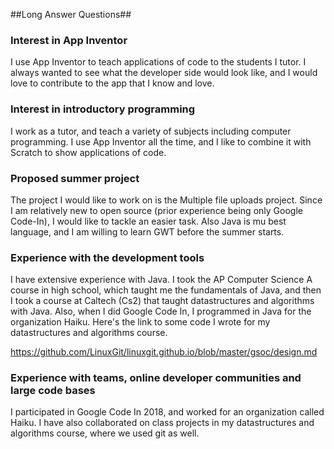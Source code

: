 ##Long Answer Questions##

### Interest in App Inventor ###

I use App Inventor to teach applications of code to the students I tutor. I always wanted to see what the developer side would look like, and I would love to contribute to the app that I know and love.

### Interest in introductory programming ###

I work as a tutor, and teach a variety of subjects including computer programming. I use App Inventor all the time, and I like to combine it with Scratch to show applications of code.

### Proposed summer project ###

The project I would like to work on is the Multiple file uploads project. Since I am relatively new to open source (prior experience being only Google Code-In), I would like to tackle an easier task. Also Java is mu
best language, and I am willing to learn GWT before the summer starts.

### Experience with the development tools ###

I have extensive experience with Java. I took the AP Computer Science A course in high school, which taught me the fundamentals of Java, and then I took a course at Caltech (Cs2) that taught
datastructures and algorithms with Java. Also, when I did Google Code In, I programmed in Java for the organization Haiku. Here's the link to some code I wrote for my datastructures and algorithms course.

https://github.com/LinuxGit/linuxgit.github.io/blob/master/gsoc/design.md

### Experience with teams, online developer communities and large code bases ###

I participated in Google Code In 2018, and worked for an organization called Haiku. I have also collaborated on class projects in my datastructures and algorithms course, where we used git as well.

